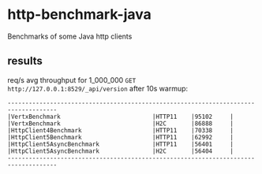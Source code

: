 # http-benchmark-java
Benchmarks of some Java http clients

## results

req/s avg throughput for 1_000_000 `GET http://127.0.0.1:8529/_api/version` after 10s warmup:

```text
------------------------------------------------------------------------------------
|VertxBenchmark                          |HTTP11    |95102     |
|VertxBenchmark                          |H2C       |86888     |
|HttpClient4Benchmark                    |HTTP11    |70338     |
|HttpClient5Benchmark                    |HTTP11    |62992     |
|HttpClient5AsyncBenchmark               |HTTP11    |56401     |
|HttpClient5AsyncBenchmark               |H2C       |56404     |
------------------------------------------------------------------------------------
```